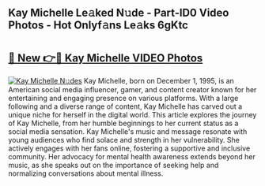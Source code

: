 ## Kay Michelle Le𝚊ked N𝚞de - Part-lD0 Video Photos - Hot Onlyf𝚊ns Le𝚊ks 6gKtc

# <h2><a href="http://ab46194.deff.icu/?id=Kay+Michelle">🔗 New 👉🔴 Kay Michelle VIDEO Photos</a></h2>

[![Kay Michelle N𝚞des](https://i.imgur.com/rIISA9y.gif)](http://ab46194.deff.icu/?id=Kay+Michelle)
Kay Michelle, born on December 1, 1995, is an American social media influencer, gamer, and content creator known for her entertaining and engaging presence on various platforms. With a large following and a diverse range of content, Kay Michelle has carved out a unique niche for herself in the digital world. This article explores the journey of Kay Michelle, from her humble beginnings to her current status as a social media sensation. Kay Michelle's music and message resonate with young audiences who find solace and strength in her vulnerability. She actively engages with her fans online, fostering a supportive and inclusive community. Her advocacy for mental health awareness extends beyond her music, as she speaks out on the importance of seeking help and normalizing conversations about mental illness.
